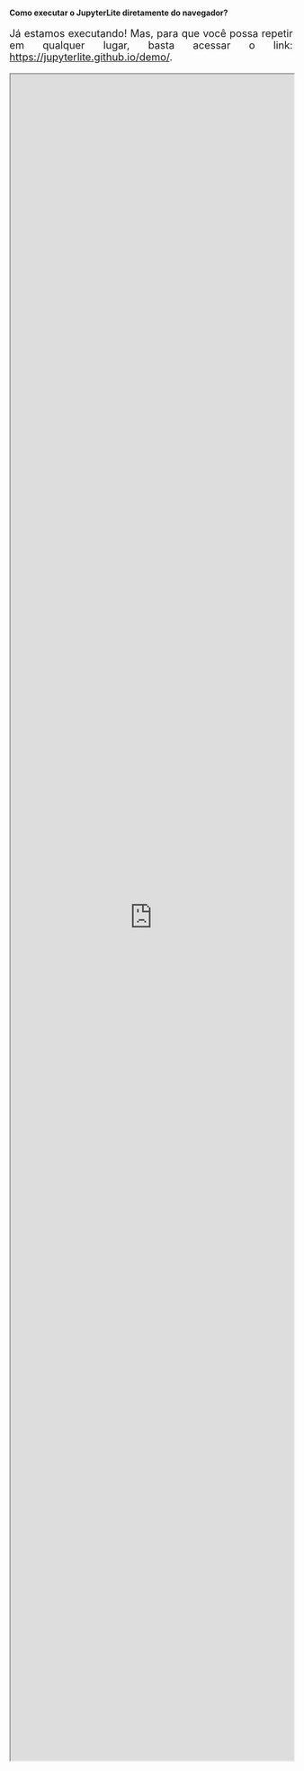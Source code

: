 <style scoped>
    p {
        font-size: 18px;
        text-align: justify;
    }
    iframe {
        height: 75vh;
        width: 100%;
    }
</style>

<!-- _class: lead -->
#### Como executar o JupyterLite diretamente do navegador?

Já estamos executando! Mas, para que você possa repetir em qualquer lugar, basta acessar o link: <a href="https://jupyterlite.github.io/demo/" target="_blank">https://jupyterlite.github.io/demo/</a>.

<iframe src="https://jupyterlite.github.io/demo/"></iframe>

